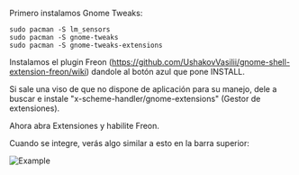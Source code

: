 Primero instalamos Gnome Tweaks:

```
sudo pacman -S lm_sensors
sudo pacman -S gnome-tweaks
sudo pacman -S gnome-tweaks-extensions
```

Instalamos el plugin Freon (https://github.com/UshakovVasilii/gnome-shell-extension-freon/wiki) dandole al botón azul que pone INSTALL.

Si sale una viso de que no dispone de aplicación para su manejo, dele a buscar e instale "x-scheme-handler/gnome-extensions" (Gestor de extensiones).

Ahora abra Extensiones y habilite Freon.

Cuando se integre, verás algo similar a esto en la barra superior:

![Example](https://camo.githubusercontent.com/e4d90cc20ca314f4a1fb3087f52e233d1ba7cb1be214ba41967c5c4dd101a384/68747470733a2f2f7261772e6769746875622e636f6d2f557368616b6f76566173696c69692f676e6f6d652d7368656c6c2d657874656e73696f6e2d6672656f6e2f6d61737465722f696d672f70616e656c5f6d656e752e6a7067)
